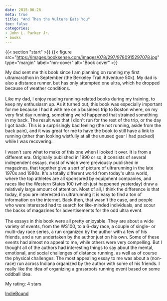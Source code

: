```yaml
---
date: 2015-06-26
meta: true
title: "And Then the Vulture Eats You"
toc: false
categories:
- John L. Parker Jr.
- books
---
```


{{< section "start" >}}
{{< figure src="https://images.booksense.com/images/078/297/9780915297078.jpg" type="margin" label="mn-cover" alt="Book cover" >}}

My dad sent me this book since I am planning on running my first ultramarathon in September (the Berkeley Trail Adventure 50k). My dad is also a distance runner, but has only attempted one ultra, which he dropped because of weather conditions.<br /><br />Like my dad, I enjoy reading running-related books during my training, to keep my enthusiasm up. As it turned out, this book was especially important for me because I had it with me on a business trip to Boston where, on my very first day running, something weird happened that strained something in my back. The result was that I didn't run for the rest of the trip, or the day I got back. This is a surprisingly bad feeling (the not running, aside from the back pain), and it was great for me to have the book to still have a link to running (other than looking wistfully at all the unused gear I had packed) while I was recovering.<br /><br />I wasn't sure what to make of this one when I looked it over. It is from a different era. Originally published in 1990 or so, it consists of several independent essays, most of which were previously published in magazines, that together give a sort of picture of ultrarunning in the late 1970s and 1980s. It's a totally different world from today's ultra world, where the top athletes are all sponsored by equipment companies, and races like the Western States 100 (which just happened yesterday) draw a relatively large amount of attention. Most of all, I think the difference is that today, if you are interested in ultrarunning it is easy to find a ton of information on the internet. Back then, that wasn't the case, and people who were interested had to search for like-minded individuals, and scour the backs of magazines for advertisements for the odd ultra event.<br /><br />The essays in this book were all pretty enjoyable. They are about a wide variety of events, from the WS100, to a 6-day race, a couple of single- or multi-day race series, a run organized by the author with a few of his friends, and a run undertaken by the author just on his own. Some of these events had almost no appeal to me, while others were very compelling. But I thought all of the authors had interesting things to say about the mental, emotional, and social challenges of distance running, as well as of course the physical challenges. The most appealing essay to me was about a (non-race) run across Indiana organized by the author with some of his friends. I really like the idea of organizing a grassroots running event based on some oddball idea.

My rating: 4 stars  

[IndieBound](https://www.indiebound.org/book/9780915297078)
